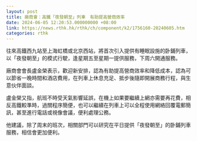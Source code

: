 ```yaml
---
layout: post
title: 廠商會：高鐵「夜發朝至」列車　有助提高營商效率
date: 2024-06-05 12:20:53.000000000 +08:00
link: https://news.rthk.hk/rthk/ch/component/k2/1756160-20240605.htm
categories: rthk
---
```


往來高鐵西九站至上海虹橋或北京西站，將首次引入提供有睡眠設施的卧鋪列車，以「夜發朝至」的模式行駛，逢星期五至星期一提供服務，下周六開通服務。

廠商會會長盧金榮表示，歡迎新安排，認為有助提高營商效率和降低成本，認為可以節省一晚時間和酒店費用，在列車上休息充足、抵步後隨即開展商務行程，與生意伙伴面談。

盧金榮又指，航班不時受天氣影響延誤，在機上如果要繼續上網亦需要再花費，相反高鐵較準時，過關程序簡便，也可以繼續在列車上可以全程使用網絡回覆電郵簡訊，甚至進行電話或視像會議，便利處理公務。

他建議，除了周末的班次，相關部門可以研究在平日提供「夜發朝至」的卧鋪列車服務，相信會更加便利。
